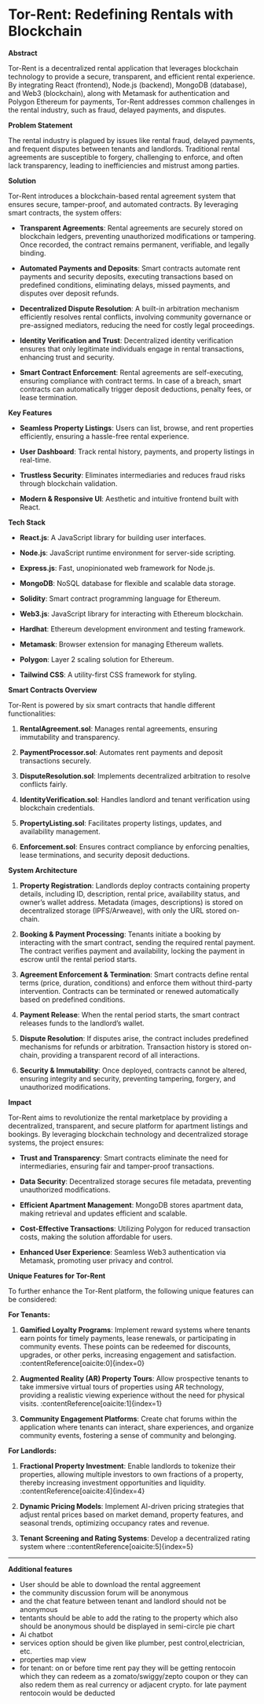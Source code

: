 # Tor-Rent: Redefining Rentals with Blockchain

**Abstract**

Tor-Rent is a decentralized rental application that leverages blockchain technology to provide a secure, transparent, and efficient rental experience. By integrating React (frontend), Node.js (backend), MongoDB (database), and Web3 (blockchain), along with Metamask for authentication and Polygon Ethereum for payments, Tor-Rent addresses common challenges in the rental industry, such as fraud, delayed payments, and disputes.

**Problem Statement**

The rental industry is plagued by issues like rental fraud, delayed payments, and frequent disputes between tenants and landlords. Traditional rental agreements are susceptible to forgery, challenging to enforce, and often lack transparency, leading to inefficiencies and mistrust among parties.

**Solution**

Tor-Rent introduces a blockchain-based rental agreement system that ensures secure, tamper-proof, and automated contracts. By leveraging smart contracts, the system offers:

- **Transparent Agreements**: Rental agreements are securely stored on blockchain ledgers, preventing unauthorized modifications or tampering. Once recorded, the contract remains permanent, verifiable, and legally binding.

- **Automated Payments and Deposits**: Smart contracts automate rent payments and security deposits, executing transactions based on predefined conditions, eliminating delays, missed payments, and disputes over deposit refunds.

- **Decentralized Dispute Resolution**: A built-in arbitration mechanism efficiently resolves rental conflicts, involving community governance or pre-assigned mediators, reducing the need for costly legal proceedings.

- **Identity Verification and Trust**: Decentralized identity verification ensures that only legitimate individuals engage in rental transactions, enhancing trust and security.

- **Smart Contract Enforcement**: Rental agreements are self-executing, ensuring compliance with contract terms. In case of a breach, smart contracts can automatically trigger deposit deductions, penalty fees, or lease termination.

**Key Features**

- **Seamless Property Listings**: Users can list, browse, and rent properties efficiently, ensuring a hassle-free rental experience.

- **User Dashboard**: Track rental history, payments, and property listings in real-time.

- **Trustless Security**: Eliminates intermediaries and reduces fraud risks through blockchain validation.

- **Modern & Responsive UI**: Aesthetic and intuitive frontend built with React.

**Tech Stack**

- **React.js**: A JavaScript library for building user interfaces.

- **Node.js**: JavaScript runtime environment for server-side scripting.

- **Express.js**: Fast, unopinionated web framework for Node.js.

- **MongoDB**: NoSQL database for flexible and scalable data storage.

- **Solidity**: Smart contract programming language for Ethereum.

- **Web3.js**: JavaScript library for interacting with Ethereum blockchain.

- **Hardhat**: Ethereum development environment and testing framework.

- **Metamask**: Browser extension for managing Ethereum wallets.

- **Polygon**: Layer 2 scaling solution for Ethereum.

- **Tailwind CSS**: A utility-first CSS framework for styling.

**Smart Contracts Overview**

Tor-Rent is powered by six smart contracts that handle different functionalities:

1. **RentalAgreement.sol**: Manages rental agreements, ensuring immutability and transparency.

2. **PaymentProcessor.sol**: Automates rent payments and deposit transactions securely.

3. **DisputeResolution.sol**: Implements decentralized arbitration to resolve conflicts fairly.

4. **IdentityVerification.sol**: Handles landlord and tenant verification using blockchain credentials.

5. **PropertyListing.sol**: Facilitates property listings, updates, and availability management.

6. **Enforcement.sol**: Ensures contract compliance by enforcing penalties, lease terminations, and security deposit deductions.

**System Architecture**

1. **Property Registration**: Landlords deploy contracts containing property details, including ID, description, rental price, availability status, and owner’s wallet address. Metadata (images, descriptions) is stored on decentralized storage (IPFS/Arweave), with only the URL stored on-chain.

2. **Booking & Payment Processing**: Tenants initiate a booking by interacting with the smart contract, sending the required rental payment. The contract verifies payment and availability, locking the payment in escrow until the rental period starts.

3. **Agreement Enforcement & Termination**: Smart contracts define rental terms (price, duration, conditions) and enforce them without third-party intervention. Contracts can be terminated or renewed automatically based on predefined conditions.

4. **Payment Release**: When the rental period starts, the smart contract releases funds to the landlord’s wallet.

5. **Dispute Resolution**: If disputes arise, the contract includes predefined mechanisms for refunds or arbitration. Transaction history is stored on-chain, providing a transparent record of all interactions.

6. **Security & Immutability**: Once deployed, contracts cannot be altered, ensuring integrity and security, preventing tampering, forgery, and unauthorized modifications.

**Impact**

Tor-Rent aims to revolutionize the rental marketplace by providing a decentralized, transparent, and secure platform for apartment listings and bookings. By leveraging blockchain technology and decentralized storage systems, the project ensures:

- **Trust and Transparency**: Smart contracts eliminate the need for intermediaries, ensuring fair and tamper-proof transactions.

- **Data Security**: Decentralized storage secures file metadata, preventing unauthorized modifications.

- **Efficient Apartment Management**: MongoDB stores apartment data, making retrieval and updates efficient and scalable.

- **Cost-Effective Transactions**: Utilizing Polygon for reduced transaction costs, making the solution affordable for users.

- **Enhanced User Experience**: Seamless Web3 authentication via Metamask, promoting user privacy and control.

**Unique Features for Tor-Rent**

To further enhance the Tor-Rent platform, the following unique features can be considered:

**For Tenants:**

1. **Gamified Loyalty Programs**: Implement reward systems where tenants earn points for timely payments, lease renewals, or participating in community events. These points can be redeemed for discounts, upgrades, or other perks, increasing engagement and satisfaction. :contentReference[oaicite:0]{index=0}

2. **Augmented Reality (AR) Property Tours**: Allow prospective tenants to take immersive virtual tours of properties using AR technology, providing a realistic viewing experience without the need for physical visits. :contentReference[oaicite:1]{index=1}

3. **Community Engagement Platforms**: Create chat forums within the application where tenants can interact, share experiences, and organize community events, fostering a sense of community and belonging.

**For Landlords:**

1. **Fractional Property Investment**: Enable landlords to tokenize their properties, allowing multiple investors to own fractions of a property, thereby increasing investment opportunities and liquidity. :contentReference[oaicite:4]{index=4}

2. **Dynamic Pricing Models**: Implement AI-driven pricing strategies that adjust rental prices based on market demand, property features, and seasonal trends, optimizing occupancy rates and revenue.

3. **Tenant Screening and Rating Systems**: Develop a decentralized rating system where
::contentReference[oaicite:5]{index=5}

---

**Additional features**
 
- User should be able to download the rental aggreement
- the community discussion forum will be anonymous
- and the chat feature between tenant and landlord should not be anonymous
- tentants should be able to add the rating to the property which also should be anonymous should be displayed in semi-circle pie chart
- Ai chatbot
- services option should be given like plumber, pest control,electrician, etc.
- properties map view
- for tenant: on or before time rent pay they will be getting rentocoin which they can redeem as a zomato/swiggy/zepto coupon or they can also redem them as real currency or adjacent crypto. for late payment rentocoin would be deducted
